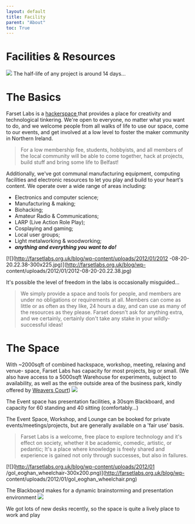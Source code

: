 ```yaml
---
layout: default
title: Facility
parent: "About"
toc: True
---
```

# Facilities & Resources

[![](http://farsetlabs.org.uk/blog/wp-content/uploads/2012/01/IMG_1768_1-682x1024.jpg)](http://farsetlabs.org.uk/blog/wp-content/uploads/2012/01/IMG_1768_1.jpg) The half-life of any project is around
14 days...

# The Basics

Farset Labs is a [hackerspace ](http://en.wikipedia.org/wiki/Hackerspace)that
provides a place for creativity and technological tinkering. We're open to
everyone, no matter what you want to do, and we welcome people from all walks
of life to use our space, come to our events, and get involved at a low level
to foster the maker community in Northern Ireland.

> For a low membership fee, students, hobbyists, and all members of the local
community will be able to come together, hack at projects, build stuff and
bring some life to Belfast!

Additionally, we've got communal manufacturing equipment, computing facilities
and electronic resources to let you play and build to your heart's content. We
operate over a wide range of areas including:

  * Electronics and computer science;
  * Manufacturing & making;
  * Biohacking;
  * Amateur Radio & Communications;
  * LARP (Live Action Role Play);
  * Cosplaying and gaming;
  * Local user groups;
  * Light metalworking & woodworking;
  * _**anything and everything you want to do!**_

[![](http://farsetlabs.org.uk/blog/wp-content/uploads/2012/01/2012
-08-20-20.22.38-300x225.jpg)](http://farsetlabs.org.uk/blog/wp-
content/uploads/2012/01/2012-08-20-20.22.38.jpg)

It's possible the level of
freedom in the labs is occasionally misguided...

> We simply provide a space and tools for people, and members are under no
obligations or requirements at all. Members can come as little or as often as
they like, 24 hours a day, and can use as many of the resources as they
please. Farset doesn't ask for anything extra, and we certainly, certainly
don't take any stake in your wildly-successful ideas!

# The Space

With ~2000sqft of combined hackspace, workshop, meeting, relaxing and venue-
space, Farset Labs has capacity for most projects, big or small. (We also have
access to a 5000sqft Warehouse for experiments, subject to availability, as
well as the entire outside area of the business park, kindly offered by
[Weavers Court](http://www.weaverscourt.com/)) 
[![](http://farsetlabs.org.uk/blog/wp-content/uploads/2012/01/eventspace_panorama-1024x227.jpg)](http://farsetlabs.org.uk/blog/wp-content/uploads/2012/01/eventspace_panorama.jpg) 

The Event space has
presentation facilities, a 30sqm Blackboard, and capacity for 60 standing and
40 sitting (comfortably...)

The Event Space, Workshop, and Lounge
can be booked for private events/meetings/projects, but are generally
available on a 'fair use' basis.

> Farset Labs is a welcome, free place to explore technology and it's effect
on society, whether it be academic, comedic, artistic, or pedantic; It's a
place where knowledge is freely shared and experience is gained not only
through successes, but also in failures.

[![](http://farsetlabs.org.uk/blog/wp-content/uploads/2012/01
/gol_eoghan_wheelchair-300x200.png)](http://farsetlabs.org.uk/blog/wp-
content/uploads/2012/01/gol_eoghan_wheelchair.png) 

The Blackboard makes for a
dynamic brainstorming and presentation environment
[![](http://farsetlabs.org.uk/blog/wp-content/uploads/2012/01/desks-300x199.png)](http://farsetlabs.org.uk/blog/wp-content/uploads/2013/04/IMG_20130401_202958-1-1024x768.jpg) 

We got lots of new
desks recently, so the space is quite a lively place to work and
play

